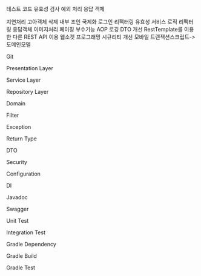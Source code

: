 테스트 코드
유효성 검사
예외 처리
응답 객체

지연처리
고아객체 삭제
내부 조인
국제화
로그인 리팩터링
유효성
서비스 로직 리팩터링
응답객체
이미지처리
페이징
부수기능
AOP 로깅
DTO 개선
RestTemplate를 이용한 다른 REST API 이용
웹소켓 프로그래밍
시큐리티 개선
모바일
트랜잭션스크립트->도메인모델

Git

Presentation Layer

Service Layer

Repository Layer

Domain

Filter

Exception

Return Type

DTO

Security

Configuration

DI

Javadoc

Swagger

Unit Test

Integration Test

Gradle Dependency

Gradle Build

Gradle Test